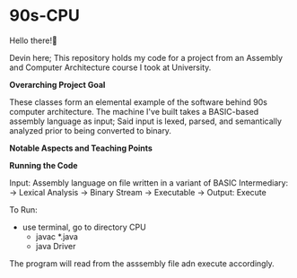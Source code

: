 # 90s-CPU

Hello there!👋

Devin here; This repository holds my code for a project from an Assembly and Computer Architecture course I took at University.

**Overarching Project Goal**

These classes form an elemental example of the software behind 90s computer architecture. The machine I've built takes a BASIC-based assembly language as input; Said input is lexed, parsed, and semantically analyzed prior to being converted to binary.


**Notable Aspects and Teaching Points**

**Running the Code**

Input: Assembly language on file written in a variant of BASIC
Intermediary: -> Lexical Analysis -> Binary Stream -> Executable ->
Output: Execute 

To Run:
- use terminal, go to directory CPU
  - javac *.java
  - java Driver
  
The program will read from the asssembly file adn execute accordingly. 
